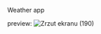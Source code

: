 Weather app

preview:
![Zrzut ekranu (190)](https://github.com/user-attachments/assets/73eafbb2-5a4c-4f31-96cc-90c2aca8a086)
